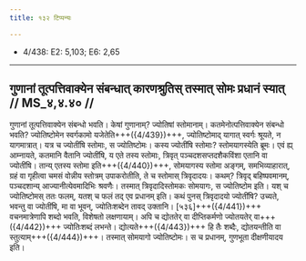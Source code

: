 ```yaml
---
title: १३२ टिप्पन्यः

---
```

- 4/438: E2: 5,103; E6: 2,65

____________________________________________


## गुणानां तूत्पत्तिवाक्येन संबन्धात् कारणश्रुतिस् तस्मात् सोमः प्रधानं स्यात् // MS_४,४.४० //

गुणानां तूत्पत्तिवाक्येन संबन्धो भवति। केषां गुणानाम्? ज्योतिषां स्तोमानाम्। कतमेनोत्पत्तिवाक्येन संबन्धो भवति? ज्योतिष्टोमेन स्वर्गकामो यजेतेति+++({4/439})+++, ज्योतिष्टोमाद् यागात् स्वर्गः श्रूयते, न यागमात्रात्। यत्र च ज्योतींषि स्तोमाः, स ज्योतिष्टोमः। कस्य ज्योतींषि स्तोमाः? स्तोमयागस्येति ब्रूमः। एवं ह्य् आम्नायते, कतमानि वैतानि ज्योतींषि, य एते तस्य स्तोमाः, त्रिवृत् पञ्चदशसप्तदशैकविंशा एतानि वा ज्योतींषि। तान्य् एतस्य स्तोमा इति+++({4/440})+++, सोमयागस्य स्तोमा अङ्गम्, समभिव्याहारात्, ग्रहं वा गृहीत्वा चमसं वोन्नीय स्तोत्रम् उपाकरोतीति, ते च स्तोमास् त्रिवृदादयः। कथम्? त्रिवृद् बहिष्पवमानम्, पञ्चदशान्य् आज्यानीत्येवमादिभिः श्रवणैः।
तस्मात् त्रिवृदादिस्तोमकः सोमयागः, स ज्योतिष्टोम इति। यश् च ज्योतिष्टोमस् ततः फलम्, यतश् च फलं तद् एव प्रधानम् इति। कथं पुनस् त्रिवृदादयो ज्योतींषि? उच्यते, भवन्तु वा ज्योतींषि, मा वा भूवन्, ज्योतिःशब्देन तावद् उक्तानि। [५३६]+++({4/441})+++ वचनमात्रेणापि शब्दो भवति, विशेषतो लक्षणायाम्। अपि च द्योततेर् वा दीप्तिकर्मणो ज्योतयतेर् वा+++({4/442})+++ ज्योतिःशब्दं लभन्ते। द्योत्यते+++({4/443})+++ हि तैः शब्दैः, द्योतयन्तीति वा स्तुत्याम्+++({4/444})+++। तस्मात् सोमयागो ज्योतिष्टोमः। स च प्रधानम्, गुणभूता दीक्षणीयादय इति।
